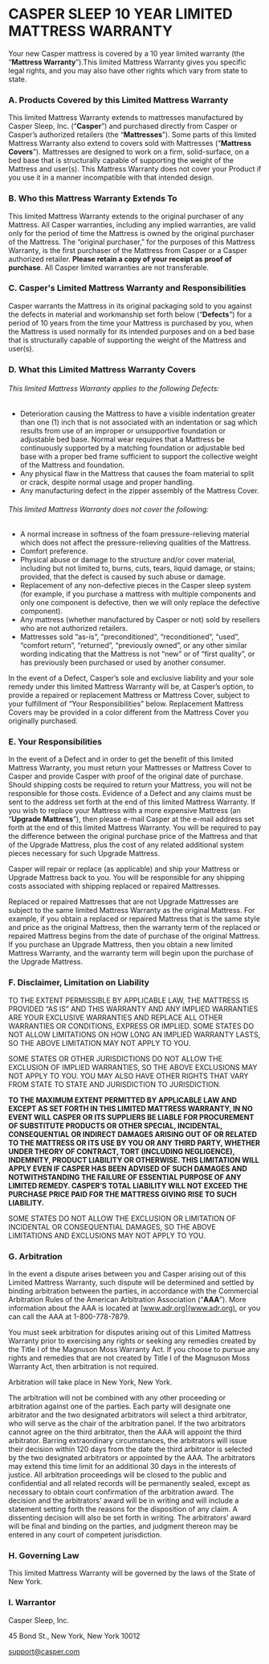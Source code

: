 # CASPER SLEEP 10 YEAR LIMITED MATTRESS WARRANTY

Your new Casper mattress is covered by a 10 year limited warranty (the “**Mattress Warranty**”).This limited Mattress Warranty gives you specific legal rights, and you may also have other rights which vary from state to state.

### A. Products Covered by this Limited Mattress Warranty

This limited Mattress Warranty extends to mattresses manufactured by Casper Sleep, Inc. (“**Casper**”) and purchased directly from Casper or Casper’s authorized retailers (the “**Mattresses**”). Some parts of this limited Mattress Warranty also extend to covers sold with Mattresses (“**Mattress Covers**”). Mattresses are designed to work on a firm, solid-surface, on a bed base that is structurally capable of supporting the weight of the Mattress and user(s). This Mattress Warranty does not cover your Product if you use it in a manner incompatible with that intended design.

### B. Who this Mattress Warranty Extends To

This limited Mattress Warranty extends to the original purchaser of any Mattress. All Casper warranties, including any implied warranties, are valid only for the period of time the Mattress is owned by the original purchaser of the Mattress. The “original purchaser,” for the purposes of this Mattress Warranty, is the first purchaser of the Mattress from Casper or a Casper authorized retailer. **Please retain a copy of your receipt as proof of purchase**. All Casper limited warranties are not transferable.

### C. Casper's Limited Mattress Warranty and Responsibilities

Casper warrants the Mattress in its original packaging sold to you against the defects in material and workmanship set forth below (“**Defects**”) for a period of 10 years from the time your Mattress is purchased by you, when the Mattress is used normally for its intended purposes and on a bed base that is structurally capable of supporting the weight of the Mattress and user(s).

### D. What this Limited Mattress Warranty Covers

###### This limited Mattress Warranty applies to the following Defects:

+ Deterioration causing the Mattress to have a visible indentation greater than one (1) inch that is not associated with an indentation or sag which results from use of an improper or unsupportive foundation or adjustable bed base. Normal wear requires that a Mattress be continuously supported by a matching foundation or adjustable bed base with a proper bed frame sufficient to support the collective weight of the Mattress and foundation.
+ Any physical flaw in the Mattress that causes the foam material to split or crack, despite normal usage and proper handling.
+ Any manufacturing defect in the zipper assembly of the Mattress Cover.

###### This limited Mattress Warranty does not cover the following:


+ A normal increase in softness of the foam pressure-relieving material which does not affect the pressure-relieving qualities of the Mattress.
+ Comfort preference.
+ Physical abuse or damage to the structure and/or cover material, including but not limited to, burns, cuts, tears, liquid damage, or stains; provided, that the defect is caused by such abuse or damage.
+ Replacement of any non-defective pieces in the Casper sleep system (for example, if you purchase a mattress with multiple components and only one component is defective, then we will only replace the defective component).
+ Any mattress (whether manufactured by Casper or not) sold by resellers who are not authorized retailers.
+ Mattresses sold “as-is”, “preconditioned”, “reconditioned”, “used”, “comfort return”, “returned”, “previously owned”, or any other similar wording indicating that the Mattress is not “new” or of “first quality”, or has previously been purchased or used by another consumer.

In the event of a Defect, Casper’s sole and exclusive liability and your sole remedy under this limited Mattress Warranty will be, at Casper’s option, to provide a repaired or replacement Mattress or Mattress Cover, subject to your fulfillment of “Your Responsibilities” below. Replacement Mattress Covers may be provided in a color different from the Mattress Cover you originally purchased.

### E. Your Responsibilities

In the event of a Defect and in order to get the benefit of this limited Mattress Warranty, you must return your Mattresses or Mattress Cover to Casper and provide Casper with proof of the original date of purchase. Should shipping costs be required to return your Mattress, you will not be responsible for those costs. Evidence of a Defect and any claims must be sent to the address set forth at the end of this limited Mattress Warranty. If you wish to replace your Mattress with a more expensive Mattress (an “**Upgrade Mattress**”), then please e-mail Casper at the e-mail address set forth at the end of this limited Mattress Warranty. You will be required to pay the difference between the original purchase price of the Mattress and that of the Upgrade Mattress, plus the cost of any related additional system pieces necessary for such Upgrade Mattress.

Casper will repair or replace (as applicable) and ship your Mattress or Upgrade Mattress back to you. You will be responsible for any shipping costs associated with shipping replaced or repaired Mattresses.

Replaced or repaired Mattresses that are not Upgrade Mattresses are subject to the same limited Mattress Warranty as the original Mattress. For example, if you obtain a replaced or repaired Mattress that is the same style and price as the original Mattress, then the warranty term of the replaced or repaired Mattress begins from the date of purchase of the original Mattress. If you purchase an Upgrade Mattress, then you obtain a new limited Mattress Warranty, and the warranty term will begin upon the purchase of the Upgrade Mattress.

### F. Disclaimer, Limitation on Liability

TO THE EXTENT PERMISSIBLE BY APPLICABLE LAW, THE MATTRESS IS PROVIDED “AS IS” AND THIS WARRANTY AND ANY IMPLIED WARRANTIES ARE YOUR EXCLUSIVE WARRANTIES AND REPLACE ALL OTHER WARRANTIES OR CONDITIONS, EXPRESS OR IMPLIED. SOME STATES DO NOT ALLOW LIMITATIONS ON HOW LONG AN IMPLIED WARRANTY LASTS, SO THE ABOVE LIMITATION MAY NOT APPLY TO YOU.

SOME STATES OR OTHER JURISDICTIONS DO NOT ALLOW THE EXCLUSION OF IMPLIED WARRANTIES, SO THE ABOVE EXCLUSIONS MAY NOT APPLY TO YOU. YOU MAY ALSO HAVE OTHER RIGHTS THAT VARY FROM STATE TO STATE AND JURISDICTION TO JURISDICTION.

**TO THE MAXIMUM EXTENT PERMITTED BY APPLICABLE LAW AND EXCEPT AS SET FORTH IN THIS LIMITED MATTRESS WARRANTY, IN NO EVENT WILL CASPER OR ITS SUPPLIERS BE LIABLE FOR PROCUREMENT OF SUBSTITUTE PRODUCTS OR OTHER SPECIAL, INCIDENTAL, CONSEQUENTIAL OR INDIRECT DAMAGES ARISING OUT OF OR RELATED TO THE MATTRESS OR ITS USE BY YOU OR ANY THIRD PARTY, WHETHER UNDER THEORY OF CONTRACT, TORT (INCLUDING NEGLIGENCE), INDEMNITY, PRODUCT LIABILITY OR OTHERWISE. THIS LIMITATION WILL APPLY EVEN IF CASPER HAS BEEN ADVISED OF SUCH DAMAGES AND NOTWITHSTANDING THE FAILURE OF ESSENTIAL PURPOSE OF ANY LIMITED REMEDY. CASPER’S TOTAL LIABILITY WILL NOT EXCEED THE PURCHASE PRICE PAID FOR THE MATTRESS GIVING RISE TO SUCH LIABILITY.**

SOME STATES DO NOT ALLOW THE EXCLUSION OR LIMITATION OF INCIDENTAL OR CONSEQUENTIAL DAMAGES, SO THE ABOVE LIMITATIONS AND EXCLUSIONS MAY NOT APPLY TO YOU.

### G. Arbitration

In the event a dispute arises between you and Casper arising out of this Limited Mattress Warranty, such dispute will be determined and settled by binding arbitration between the parties, in accordance with the Commercial Arbitration Rules of the American Arbitration Association (“**AAA**”). More information about the AAA is located at [www.adr.org](www.adr.org), or you can call the AAA at 1-800-778-7879.

You must seek arbitration for disputes arising out of this Limited Mattress Warranty prior to exercising any rights or seeking any remedies created by the Title I of the Magnuson Moss Warranty Act. If you choose to pursue any rights and remedies that are not created by Title I of the Magnuson Moss Warranty Act, then arbitration is not required.

Arbitration will take place in New York, New York.

The arbitration will not be combined with any other proceeding or arbitration against one of the parties. Each party will designate one arbitrator and the two designated arbitrators will select a third arbitrator, who will serve as the chair of the arbitration panel. If the two arbitrators cannot agree on the third arbitrator, then the AAA will appoint the third arbitrator. Barring extraordinary circumstances, the arbitrators will issue their decision within 120 days from the date the third arbitrator is selected by the two designated arbitrators or appointed by the AAA. The arbitrators may extend this time limit for an additional 30 days in the interests of justice. All arbitration proceedings will be closed to the public and confidential and all related records will be permanently sealed, except as necessary to obtain court confirmation of the arbitration award. The decision and the arbitrators’ award will be in writing and will include a statement setting forth the reasons for the disposition of any claim. A dissenting decision will also be set forth in writing. The arbitrators’ award will be final and binding on the parties, and judgment thereon may be entered in any court of competent jurisdiction.

### H. Governing Law

This limited Mattress Warranty will be governed by the laws of the State of New York.

### I. Warrantor

Casper Sleep, Inc.

45 Bond St., New York, New York 10012

[support@casper.com](mailto:support@casper.com)
